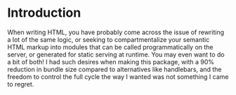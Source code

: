 # Introduction

When writing HTML, you have probably come across the issue of rewriting a lot of the same logic, or seeking to compartmentalize your semantic HTML markup into modules that can be called programmatically on the server, or generated for static serving at runtime. You may even want to do a bit of both! I had such desires when making this package, with a 90% reduction in bundle size compared to alternatives like handlebars, and the freedom to control the full cycle the way I wanted was not something I came to regret. 